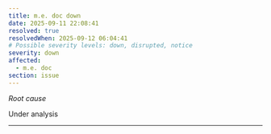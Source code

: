 ```yaml
---
title: m.e. doc down
date: 2025-09-11 22:08:41
resolved: true
resolvedWhen: 2025-09-12 06:04:41
# Possible severity levels: down, disrupted, notice
severity: down
affected:
  - m.e. doc
section: issue
---
```


*Root cause*

Under analysis

---



